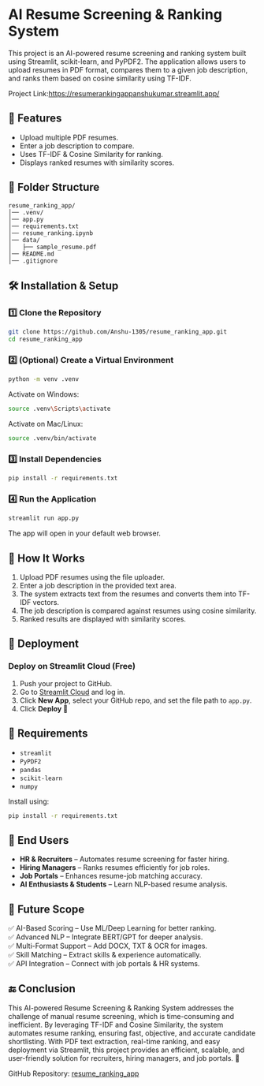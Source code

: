 # AI Resume Screening & Ranking System

This project is an AI-powered resume screening and ranking system built using Streamlit, scikit-learn, and PyPDF2. The application allows users to upload resumes in PDF format, compares them to a given job description, and ranks them based on cosine similarity using TF-IDF.

Project Link:https://resumerankingappanshukumar.streamlit.app/

## 🚀 Features

- Upload multiple PDF resumes.
- Enter a job description to compare.
- Uses TF-IDF & Cosine Similarity for ranking.
- Displays ranked resumes with similarity scores.

## 📂 Folder Structure

```
resume_ranking_app/
│── .venv/
│── app.py
│── requirements.txt
│── resume_ranking.ipynb
│── data/
│   ├── sample_resume.pdf
│── README.md
│── .gitignore
```

## 🛠️ Installation & Setup

### 1️⃣ Clone the Repository

```sh
git clone https://github.com/Anshu-1305/resume_ranking_app.git
cd resume_ranking_app
```

### 2️⃣ (Optional) Create a Virtual Environment

```sh
python -m venv .venv
```

Activate on Windows:
```sh
source .venv\Scripts\activate
```

Activate on Mac/Linux:
```sh
source .venv/bin/activate
```

### 3️⃣ Install Dependencies

```sh
pip install -r requirements.txt
```

### 4️⃣ Run the Application

```sh
streamlit run app.py
```

The app will open in your default web browser.

## 📌 How It Works

1. Upload PDF resumes using the file uploader.
2. Enter a job description in the provided text area.
3. The system extracts text from the resumes and converts them into TF-IDF vectors.
4. The job description is compared against resumes using cosine similarity.
5. Ranked results are displayed with similarity scores.

## 📡 Deployment

### Deploy on Streamlit Cloud (Free)

1. Push your project to GitHub.
2. Go to [Streamlit Cloud](https://share.streamlit.io/) and log in.
3. Click **New App**, select your GitHub repo, and set the file path to `app.py`.
4. Click **Deploy 🚀**

## 🔧 Requirements

- `streamlit`
- `PyPDF2`
- `pandas`
- `scikit-learn`
- `numpy`

Install using:

```sh
pip install -r requirements.txt
```

## 🎯 End Users

- **HR & Recruiters** – Automates resume screening for faster hiring.
- **Hiring Managers** – Ranks resumes efficiently for job roles.
- **Job Portals** – Enhances resume-job matching accuracy.
- **AI Enthusiasts & Students** – Learn NLP-based resume analysis.

## 🔮 Future Scope

✅ AI-Based Scoring – Use ML/Deep Learning for better ranking.  
✅ Advanced NLP – Integrate BERT/GPT for deeper analysis.  
✅ Multi-Format Support – Add DOCX, TXT & OCR for images.  
✅ Skill Matching – Extract skills & experience automatically.  
✅ API Integration – Connect with job portals & HR systems.  

## 🔚 Conclusion

This AI-powered Resume Screening & Ranking System addresses the challenge of manual resume screening, which is time-consuming and inefficient. By leveraging TF-IDF and Cosine Similarity, the system automates resume ranking, ensuring fast, objective, and accurate candidate shortlisting. With PDF text extraction, real-time ranking, and easy deployment via Streamlit, this project provides an efficient, scalable, and user-friendly solution for recruiters, hiring managers, and job portals. 🚀

GitHub Repository: [resume_ranking_app](https://github.com/Anshu-1305/resume_ranking_app)
